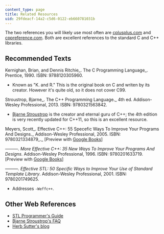 ```yaml
---
content_type: page
title: Related Resources
uid: 29fdeacf-14a2-c5d6-0122-eb660781031b
---
```


The two references you will likely use most often are [cplusplus.com](http://cplusplus.com/) and [cppreference.com](http://cppreference.com/). Both are excellent references to the standard C and C++ libraries.

Recommended Texts
-----------------

Kernighan, Brian, and Dennis Ritchie_. The C Programming Language_. Prentice, 1990. ISBN: 9788120305960.

*   Known as "K. and R." This is the original book on C and writen by its creator. However it's quite old, so it does not cover C99.

Stroustrop, Bjarne_. The C++ Programming Language._ 4th ed. Addison-Wesley Professional, 2013. ISBN: 9780321563842.

*   [Bjarne Stroustrop](http://www.stroustrup.com/) is the creator and eternal guru of C++; the 4th edition is very recently updated for C++11, so this is an excellent resource.

Meyers, Scott_. Effective C++: 55 Specefic Ways To Improve Your Programs And Designs._ Addison-Wesley Professional, 2005. ISBN: 9780321334879_._ \[Preview with [Google Books](http://books.google.com/books?id=Qx5oyB49poYC&pg=PAfrontcover)\]

———_. More Effective C++: 35 New Ways To Improve Your Programs And Designs._ Addison-Wesley Professional, 1996. ISBN: 9780201633719. \[Preview with [Google Books](http://books.google.com/books?id=azvE8V0c-mYC&pg=PAfrontcover)\]

———_. Effective STL: 50 Specific Ways to Improve Your Use of Standard Template Library_. Addison-Wesley Professional, 2001. ISBN: 9780201749625.

*   Addresses `-Weffc++`.

Other Web References
--------------------

*   [STL Programmer's Guide](http://www.sgi.com/tech/stl/)
*   [Bjarne Stroustrop's FAQ](http://www.stroustrup.com/bs_faq.html)
*   [Herb Sutter's blog](http://herbsutter.com/)